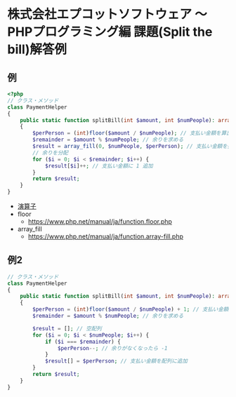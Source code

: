 # 株式会社エプコットソフトウェア ～ PHPプログラミング編 課題(Split the bill)解答例

## 例

```php
<?php
// クラス・メソッド
class PaymentHelper
{
    public static function splitBill(int $amount, int $numPeople): array
    {
        $perPerson = (int)floor($amount / $numPeople); // 支払い金額を算出
        $remainder = $amount % $numPeople; // 余りを求める
        $result = array_fill(0, $numPeople, $perPerson); // 支払い金額を要素として持った、人数分の配列
        // 余りを分配
        for ($i = 0; $i < $remainder; $i++) {
            $result[$i]++; // 支払い金額に 1 追加
        }
        return $result;
    }
}
```

- [演算子](./../../../operators/index.md)
- floor
  - <https://www.php.net/manual/ja/function.floor.php>
- array_fill
  - <https://www.php.net/manual/ja/function.array-fill.php>

## 例2

```php
// クラス・メソッド
class PaymentHelper
{
    public static function splitBill(int $amount, int $numPeople): array
    {
        $perPerson = (int)floor($amount / $numPeople) + 1; // 支払い金額を算出し +1（余り追加）
        $remainder = $amount % $numPeople; // 余りを求める

        $result = []; // 空配列
        for ($i = 0; $i < $numPeople; $i++) {
            if ($i === $remainder) {
                $perPerson--; // 余りがなくなったら -1
            }
            $result[] = $perPerson; // 支払い金額を配列に追加
        }
        return $result;
    }
}
```
